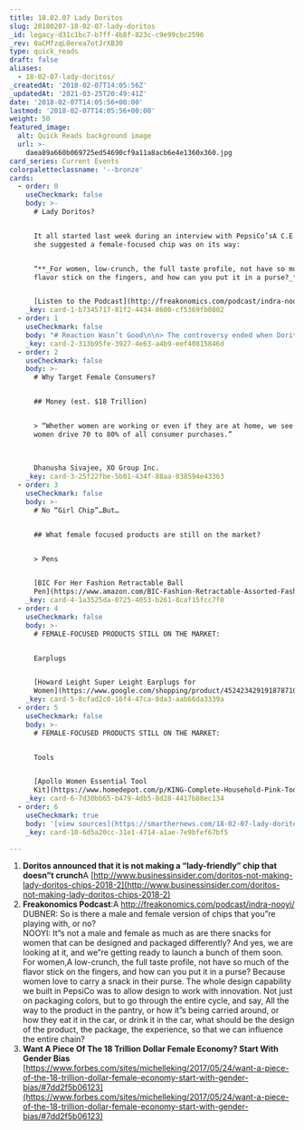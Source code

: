 ```yaml
---
title: 18.02.07 Lady Doritos
slug: 20180207-18-02-07-lady-doritos
_id: legacy-d31c1bc7-b7ff-4b8f-823c-c9e99cbc2596
_rev: 0aCMfzqL0erea7otJrXB30
type: quick_reads
draft: false
aliases:
  - 18-02-07-lady-doritos/
_createdAt: '2018-02-07T14:05:56Z'
_updatedAt: '2021-03-25T20:49:41Z'
date: '2018-02-07T14:05:56+00:00'
lastmod: '2018-02-07T14:05:56+00:00'
weight: 50
featured_image:
  alt: Quick Reads background image
  url: >-
    daea89a660b069725ed54690cf9a11a8acb6e4e1360x360.jpg
card_series: Current Events
colorpaletteclassname: '--bronze'
cards:
  - order: 0
    useCheckmark: false
    body: >-
      # Lady Doritos?


      It all started last week during an interview with PepsiCo’sA C.E.O., when
      she suggested a female-focused chip was on its way:


      “**_For women, low-crunch, the full taste profile, not have so much of the
      flavor stick on the fingers, and how can you put it in a purse?_**“


      [Listen to the Podcast](http://freakonomics.com/podcast/indra-nooyi/%20)
    _key: card-1-b7345717-81f2-4434-8600-cf5369fb0802
  - order: 1
    useCheckmark: false
    body: "# Reaction Wasn’t Good\n\n> The controversy ended when Doritos recanted on Monday:  \n  \n  \n“**_We already have Doritos for women a\x14 they’re called Doritos, and they’re loved by millions_**.”\n\n[@Doritos Tweet](https://twitter.com/Doritos/status/960668947812093952)"
    _key: card-2-313b95fe-3927-4e63-a4b9-eef40815846d
  - order: 2
    useCheckmark: false
    body: >-
      # Why Target Female Consumers?


      ## Money (est. $18 Trillion)


      > “Whether women are working or even if they are at home, we see that
      women drive 70 to 80% of all consumer purchases.”  
        
        
        
      Dhanusha Sivajee, XO Group Inc.
    _key: card-3-25f22fbe-5b01-434f-88aa-038594e43363
  - order: 3
    useCheckmark: false
    body: >-
      # No “Girl Chip”…But…


      ## What female focused products are still on the market?


      > Pens


      [BIC For Her Fashion Retractable Ball
      Pen](https://www.amazon.com/BIC-Fashion-Retractable-Assorted-Fashion-FHAP21-ASST/dp/B005YGLA5Y)
    _key: card-4-1a3525da-8725-4053-b261-8caf15fcc7f0
  - order: 4
    useCheckmark: false
    body: >-
      # FEMALE-FOCUSED PRODUCTS STILL ON THE MARKET:


      Earplugs


      [Howard Leight Super Leight Earplugs for
      Women](https://www.google.com/shopping/product/4524234291918787101?%20)
    _key: card-5-8cfad2c0-16f4-47ca-8da3-aab66da3339a
  - order: 5
    useCheckmark: false
    body: >-
      # FEMALE-FOCUSED PRODUCTS STILL ON THE MARKET:


      Tools


      [Apollo Women Essential Tool
      Kit](https://www.homedepot.com/p/KING-Complete-Household-Pink-Tool-Kit-with-Bag-24-Piece-3111-0/303967535)
    _key: card-6-7d30bb65-b479-4db5-8d28-4417b88ec134
  - order: 6
    useCheckmark: true
    body: '[view sources](https://smarthernews.com/18-02-07-lady-doritos/)'
    _key: card-10-6d5a20cc-31e1-4714-a1ae-7e9bfef67bf5

---
```

1. **Doritos announced that it is not making a “lady-friendly” chip that doesn”t crunch**A [http://www.businessinsider.com/doritos-not-making-lady-doritos-chips-2018-2](http://www.businessinsider.com/doritos-not-making-lady-doritos-chips-2018-2)
2. **Freakonomics Podcast**:A http://freakonomics.com/podcast/indra-nooyi/  
DUBNER: So is there a male and female version of chips that you”re playing with, or no?  
NOOYI: It”s not a male and female as much as are there snacks for women that can be designed and packaged differently? And yes, we are looking at it, and we”re getting ready to launch a bunch of them soon. For women,A low-crunch, the full taste profile, not have so much of the flavor stick on the fingers, and how can you put it in a purse? Because women love to carry a snack in their purse. The whole design capability we built in PepsiCo was to allow design to work with innovation. Not just on packaging colors, but to go through the entire cycle, and say, All the way to the product in the pantry, or how it”s being carried around, or how they eat it in the car, or drink it in the car, what should be the design of the product, the package, the experience, so that we can influence the entire chain?
3. **Want A Piece Of The 18 Trillion Dollar Female Economy? Start With Gender Bias** [https://www.forbes.com/sites/michelleking/2017/05/24/want-a-piece-of-the-18-trillion-dollar-female-economy-start-with-gender-bias/#7dd2f5b06123](https://www.forbes.com/sites/michelleking/2017/05/24/want-a-piece-of-the-18-trillion-dollar-female-economy-start-with-gender-bias/#7dd2f5b06123)